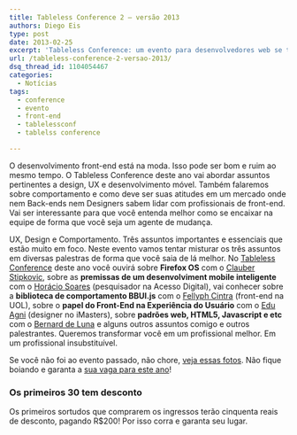 ```yaml
---
title: Tableless Conference 2 – versão 2013
authors: Diego Eis
type: post
date: 2013-02-25
excerpt: 'Tableless Conference: um evento para desenvolvedores web se tornarem melhores.'
url: /tableless-conference-2-versao-2013/
dsq_thread_id: 1104054467
categories:
  - Notícias
tags:
  - conference
  - evento
  - front-end
  - tablelessconf
  - tablelss conference

---
```

O desenvolvimento front-end está na moda. Isso pode ser bom e ruim ao mesmo tempo. O Tableless Conference deste ano vai abordar assuntos pertinentes a design, UX e desenvolvimento móvel. Também falaremos sobre comportamento e como deve ser suas atitudes em um mercado onde nem Back-ends nem Designers sabem lidar com profissionais de front-end. Vai ser interessante para que você entenda melhor como se encaixar na equipe de forma que você seja um agente de mudança.

UX, Design e Comportamento. Três assuntos importantes e essenciais que estão muito em foco. Neste evento vamos tentar misturar os três assuntos em diversas palestras de forma que você saia de lá melhor. No [Tableless Conference][1] deste ano você ouvirá sobre **Firefox OS** com o [Clauber Stipkovic][2], sobre as **premissas de um desenvolviment mobile inteligente** com o [Horácio Soares][3] (pesquisador na Acesso Digital), vai conhecer sobre a **biblioteca de comportamento BBUI.js** com o [﻿﻿Fellyph Cintra][4] (front-end na UOL), sobre o **papel do Front-End na Experiência do Usuário** com o [Edu Agni][5] (designer no iMasters), sobre **padrões web, HTML5, Javascript e etc** com o [Bernard de Luna][6] e alguns outros assuntos comigo e outros palestrantes. Queremos transformar você em um profissional melhor. Em um profissional insubstituível.

Se você não foi ao evento passado, não chore, [veja essas fotos][7]. Não fique boiando e garanta a [sua vaga para este ano][8]!

### Os primeiros 30 tem desconto</h2> 

Os primeiros sortudos que comprarem os ingressos terão cinquenta reais de desconto, pagando R$200! Por isso corra e garanta seu lugar.

 [1]: http://tableless.com.br/tablelessconf/
 [2]: http://twitter.com/clauberhalic/
 [3]: http://twitter.com/horaciosoares/
 [4]: http://twitter.com/fellyph/
 [5]: http://twitter.com/eduagni/
 [6]: http://twitter.com/bernarddeluna/
 [7]: http://www.flickr.com//photos/diegoeis/sets/72157631273481758/show/
 [8]: http://tableless.com.br/tablelessconf/ "TablelessConf"